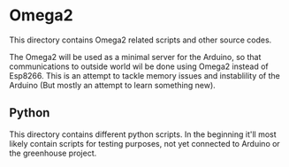 # Omega2

This directory contains Omega2 related scripts and other source codes.

The Omega2 will be used as a minimal server for the Arduino, so that 
communications to outside world wil be done using Omega2 instead of Esp8266.
This is an attempt to tackle memory issues and instablility of the Arduino 
(But mostly an attempt to learn something new).

## Python

This directory contains different python scripts. In the beginning it'll 
most likely contain scripts for testing purposes, not yet connected to 
Arduino or the greenhouse project.  
